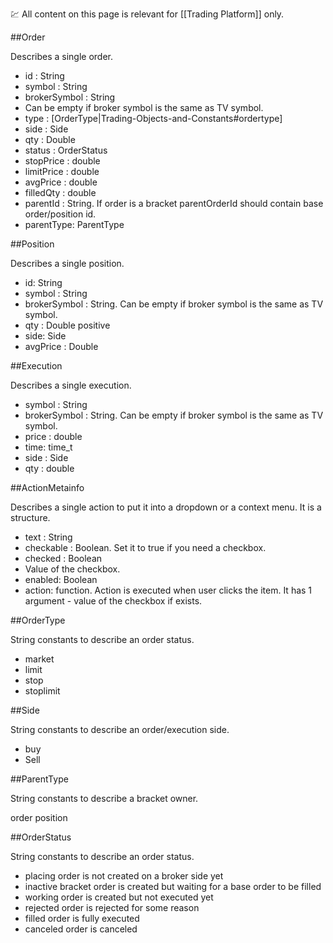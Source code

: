 :chart: All content on this page is relevant for [[Trading Platform]] only.

##Order

Describes a single order. 

* id : String
* symbol : String
* brokerSymbol : String
* Can be empty if broker symbol is the same as TV symbol.
* type : [OrderType|Trading-Objects-and-Constants#ordertype]
* side : Side
* qty : Double
* status : OrderStatus
* stopPrice : double
* limitPrice : double
* avgPrice : double
* filledQty : double
* parentId : String. If order is a bracket parentOrderId should contain base order/position id.
* parentType: ParentType

##Position

Describes a single position. 

* id: String
* symbol : String
* brokerSymbol : String. Can be empty if broker symbol is the same as TV symbol.
* qty : Double positive
* side: Side
* avgPrice : Double

##Execution

Describes a single execution.

* symbol : String
* brokerSymbol : String. Can be empty if broker symbol is the same as TV symbol.
* price : double
* time: time_t
* side : Side
* qty : double
 

##ActionMetainfo

Describes a single action to put it into a dropdown or a context menu. It is a structure.

* text : String
* checkable : Boolean. Set it to true if you need a checkbox.
* checked : Boolean
* Value of the checkbox.
* enabled: Boolean
* action: function. Action is executed when user clicks the item. It has 1 argument - value of the checkbox if exists.

##OrderType

String constants to describe an order status.

* market
* limit
* stop
* stoplimit

##Side

String constants to describe an order/execution side.

* buy
* Sell


##ParentType

String constants to describe a bracket owner.

order
position


##OrderStatus

String constants to describe an order status.

* placing 	order is not created on a broker side yet
* inactive 	bracket order is created but waiting for a base order to be filled
* working	order is created but not executed yet
* rejected	order is rejected for some reason
* filled	order is fully executed
* canceled	order is canceled